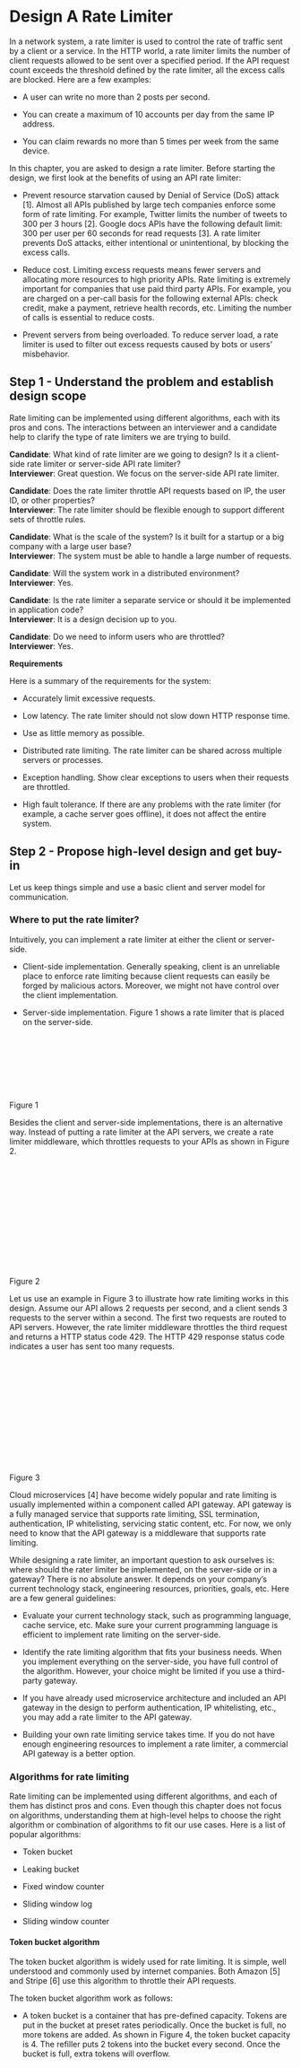 # Design A Rate Limiter

In a network system, a rate limiter is used to control the rate of traffic sent by a client or a service. In the HTTP world, a rate limiter limits the number of client requests allowed to be sent over a specified period. If the API request count exceeds the threshold defined by the rate limiter, all the excess calls are blocked. Here are a few examples:

*   A user can write no more than 2 posts per second.
    
*   You can create a maximum of 10 accounts per day from the same IP address.
    
*   You can claim rewards no more than 5 times per week from the same device.
    

In this chapter, you are asked to design a rate limiter. Before starting the design, we first look at the benefits of using an API rate limiter:

*   Prevent resource starvation caused by Denial of Service (DoS) attack \[1\]. Almost all APIs published by large tech companies enforce some form of rate limiting. For example, Twitter limits the number of tweets to 300 per 3 hours \[2\]. Google docs APIs have the following default limit: 300 per user per 60 seconds for read requests \[3\]. A rate limiter prevents DoS attacks, either intentional or unintentional, by blocking the excess calls.
    
*   Reduce cost. Limiting excess requests means fewer servers and allocating more resources to high priority APIs. Rate limiting is extremely important for companies that use paid third party APIs. For example, you are charged on a per-call basis for the following external APIs: check credit, make a payment, retrieve health records, etc. Limiting the number of calls is essential to reduce costs.
    
*   Prevent servers from being overloaded. To reduce server load, a rate limiter is used to filter out excess requests caused by bots or users’ misbehavior.
    

## Step 1 - Understand the problem and establish design scope

Rate limiting can be implemented using different algorithms, each with its pros and cons. The interactions between an interviewer and a candidate help to clarify the type of rate limiters we are trying to build.

**Candidate**: What kind of rate limiter are we going to design? Is it a client-side rate limiter or server-side API rate limiter?  
**Interviewer**: Great question. We focus on the server-side API rate limiter.

**Candidate**: Does the rate limiter throttle API requests based on IP, the user ID, or other properties?  
**Interviewer**: The rate limiter should be flexible enough to support different sets of throttle rules.

**Candidate**: What is the scale of the system? Is it built for a startup or a big company with a large user base?  
**Interviewer**: The system must be able to handle a large number of requests.

**Candidate**: Will the system work in a distributed environment?  
**Interviewer**: Yes.

**Candidate**: Is the rate limiter a separate service or should it be implemented in application code?  
**Interviewer**: It is a design decision up to you.

**Candidate**: Do we need to inform users who are throttled?  
**Interviewer**: Yes.

**Requirements**

Here is a summary of the requirements for the system:

*   Accurately limit excessive requests.
    
*   Low latency. The rate limiter should not slow down HTTP response time.
    
*   Use as little memory as possible.
    
*   Distributed rate limiting. The rate limiter can be shared across multiple servers or processes.
    
*   Exception handling. Show clear exceptions to users when their requests are throttled.
    
*   High fault tolerance. If there are any problems with the rate limiter (for example, a cache server goes offline), it does not affect the entire system.
    

## Step 2 - Propose high-level design and get buy-in

Let us keep things simple and use a basic client and server model for communication.

### Where to put the rate limiter?

Intuitively, you can implement a rate limiter at either the client or server-side.

*   Client-side implementation. Generally speaking, client is an unreliable place to enforce rate limiting because client requests can easily be forged by malicious actors. Moreover, we might not have control over the client implementation.
    
*   Server-side implementation. Figure 1 shows a rate limiter that is placed on the server-side.
    

![](data:image/svg+xml,%3csvg%20xmlns=%27http://www.w3.org/2000/svg%27%20version=%271.1%27%20width=%27500%27%20height=%27103%27/%3e)![Figure 1](data:image/gif;base64,R0lGODlhAQABAIAAAAAAAP///yH5BAEAAAAALAAAAAABAAEAAAIBRAA7)

Figure 1

Besides the client and server-side implementations, there is an alternative way. Instead of putting a rate limiter at the API servers, we create a rate limiter middleware, which throttles requests to your APIs as shown in Figure 2.

![](data:image/svg+xml,%3csvg%20xmlns=%27http://www.w3.org/2000/svg%27%20version=%271.1%27%20width=%27500%27%20height=%27187%27/%3e)![Figure 2](data:image/gif;base64,R0lGODlhAQABAIAAAAAAAP///yH5BAEAAAAALAAAAAABAAEAAAIBRAA7)

Figure 2

Let us use an example in Figure 3 to illustrate how rate limiting works in this design. Assume our API allows 2 requests per second, and a client sends 3 requests to the server within a second. The first two requests are routed to API servers. However, the rate limiter middleware throttles the third request and returns a HTTP status code 429. The HTTP 429 response status code indicates a user has sent too many requests.

![](data:image/svg+xml,%3csvg%20xmlns=%27http://www.w3.org/2000/svg%27%20version=%271.1%27%20width=%27500%27%20height=%27189%27/%3e)![Figure 3](data:image/gif;base64,R0lGODlhAQABAIAAAAAAAP///yH5BAEAAAAALAAAAAABAAEAAAIBRAA7)

Figure 3

Cloud microservices \[4\] have become widely popular and rate limiting is usually implemented within a component called API gateway. API gateway is a fully managed service that supports rate limiting, SSL termination, authentication, IP whitelisting, servicing static content, etc. For now, we only need to know that the API gateway is a middleware that supports rate limiting.

While designing a rate limiter, an important question to ask ourselves is: where should the rater limiter be implemented, on the server-side or in a gateway? There is no absolute answer. It depends on your company’s current technology stack, engineering resources, priorities, goals, etc. Here are a few general guidelines:

*   Evaluate your current technology stack, such as programming language, cache service, etc. Make sure your current programming language is efficient to implement rate limiting on the server-side.
    
*   Identify the rate limiting algorithm that fits your business needs. When you implement everything on the server-side, you have full control of the algorithm. However, your choice might be limited if you use a third-party gateway.
    
*   If you have already used microservice architecture and included an API gateway in the design to perform authentication, IP whitelisting, etc., you may add a rate limiter to the API gateway.
    
*   Building your own rate limiting service takes time. If you do not have enough engineering resources to implement a rate limiter, a commercial API gateway is a better option.
    

### Algorithms for rate limiting

Rate limiting can be implemented using different algorithms, and each of them has distinct pros and cons. Even though this chapter does not focus on algorithms, understanding them at high-level helps to choose the right algorithm or combination of algorithms to fit our use cases. Here is a list of popular algorithms:

*   Token bucket
    
*   Leaking bucket
    
*   Fixed window counter
    
*   Sliding window log
    
*   Sliding window counter
    

#### Token bucket algorithm

The token bucket algorithm is widely used for rate limiting. It is simple, well understood and commonly used by internet companies. Both Amazon \[5\] and Stripe \[6\] use this algorithm to throttle their API requests.

The token bucket algorithm work as follows:

*   A token bucket is a container that has pre-defined capacity. Tokens are put in the bucket at preset rates periodically. Once the bucket is full, no more tokens are added. As shown in Figure 4, the token bucket capacity is 4. The refiller puts 2 tokens into the bucket every second. Once the bucket is full, extra tokens will overflow.

![](data:image/svg+xml,%3csvg%20xmlns=%27http://www.w3.org/2000/svg%27%20version=%271.1%27%20width=%27220%27%20height=%27229%27/%3e)![Figure 4](data:image/gif;base64,R0lGODlhAQABAIAAAAAAAP///yH5BAEAAAAALAAAAAABAAEAAAIBRAA7)

Figure 4

*   Each request consumes one token. When a request arrives, we check if there are enough tokens in the bucket. Figure 5 explains how it works.
    
*   If there are enough tokens, we take one token out for each request, and the request goes through.
    
*   If there are not enough tokens, the request is dropped.
    

![](data:image/svg+xml,%3csvg%20xmlns=%27http://www.w3.org/2000/svg%27%20version=%271.1%27%20width=%27500%27%20height=%27431%27/%3e)![Figure 5](data:image/gif;base64,R0lGODlhAQABAIAAAAAAAP///yH5BAEAAAAALAAAAAABAAEAAAIBRAA7)

Figure 5

Figure 6 illustrates how token consumption, refill, and rate limiting logic work. In this example, the token bucket size is 4, and the refill rate is 4 per 1 minute.

![](data:image/svg+xml,%3csvg%20xmlns=%27http://www.w3.org/2000/svg%27%20version=%271.1%27%20width=%27500%27%20height=%27542%27/%3e)![Figure 6](data:image/gif;base64,R0lGODlhAQABAIAAAAAAAP///yH5BAEAAAAALAAAAAABAAEAAAIBRAA7)

Figure 6

The token bucket algorithm takes two parameters:

*   Bucket size: the maximum number of tokens allowed in the bucket
    
*   Refill rate: number of tokens put into the bucket every second
    

How many buckets do we need? This varies, and it depends on the rate-limiting rules. Here are a few examples.

*   It is usually necessary to have different buckets for different API endpoints. For instance, if a user is allowed to make 1 post per second, add 150 friends per day, and like 5 posts per second, 3 buckets are required for each user.
    
*   If we need to throttle requests based on IP addresses, each IP address requires a bucket.
    
*   If the system allows a maximum of 10,000 requests per second, it makes sense to have a global bucket shared by all requests.
    

Pros:

*   The algorithm is easy to implement.
    
*   Memory efficient.
    
*   Token bucket allows a burst of traffic for short periods. A request can go through as long as there are tokens left.
    

Cons:

*   Two parameters in the algorithm are bucket size and token refill rate. However, it might be challenging to tune them properly.

#### Leaking bucket algorithm

The leaking bucket algorithm is similar to the token bucket except that requests are processed at a fixed rate. It is usually implemented with a first-in-first-out (FIFO) queue. The algorithm works as follows:

*   When a request arrives, the system checks if the queue is full. If it is not full, the request is added to the queue.
    
*   Otherwise, the request is dropped.
    
*   Requests are pulled from the queue and processed at regular intervals.
    

Figure 7 explains how the algorithm works.

![](data:image/svg+xml,%3csvg%20xmlns=%27http://www.w3.org/2000/svg%27%20version=%271.1%27%20width=%27650%27%20height=%27202%27/%3e)![Figure 7](data:image/gif;base64,R0lGODlhAQABAIAAAAAAAP///yH5BAEAAAAALAAAAAABAAEAAAIBRAA7)

Figure 7

Leaking bucket algorithm takes the following two parameters:

*   Bucket size: it is equal to the queue size. The queue holds the requests to be processed at a fixed rate.
    
*   Outflow rate: it defines how many requests can be processed at a fixed rate, usually in seconds.
    

Shopify, an ecommerce company, uses leaky buckets for rate-limiting \[7\].

Pros:

*   Memory efficient given the limited queue size.
    
*   Requests are processed at a fixed rate therefore it is suitable for use cases that a stable outflow rate is needed.
    

Cons:

*   A burst of traffic fills up the queue with old requests, and if they are not processed in time, recent requests will be rate limited.
    
*   There are two parameters in the algorithm. It might not be easy to tune them properly.
    

#### Fixed window counter algorithm

Fixed window counter algorithm works as follows:

*   The algorithm divides the timeline into fix-sized time windows and assign a counter for each window.
    
*   Each request increments the counter by one.
    
*   Once the counter reaches the pre-defined threshold, new requests are dropped until a new time window starts.
    

Let us use a concrete example to see how it works. In Figure 8, the time unit is 1 second and the system allows a maximum of 3 requests per second. In each second window, if more than 3 requests are received, extra requests are dropped as shown in Figure 8.

![](data:image/svg+xml,%3csvg%20xmlns=%27http://www.w3.org/2000/svg%27%20version=%271.1%27%20width=%27631%27%20height=%27350%27/%3e)![Figure 8](data:image/gif;base64,R0lGODlhAQABAIAAAAAAAP///yH5BAEAAAAALAAAAAABAAEAAAIBRAA7)

Figure 8

A major problem with this algorithm is that a burst of traffic at the edges of time windows could cause more requests than allowed quota to go through. Consider the following case:

![](data:image/svg+xml,%3csvg%20xmlns=%27http://www.w3.org/2000/svg%27%20version=%271.1%27%20width=%27496%27%20height=%27210%27/%3e)![Figure 9](data:image/gif;base64,R0lGODlhAQABAIAAAAAAAP///yH5BAEAAAAALAAAAAABAAEAAAIBRAA7)

Figure 9

In Figure 9, the system allows a maximum of 5 requests per minute, and the available quota resets at the human-friendly round minute. As seen, there are five requests between 2:00:00 and 2:01:00 and five more requests between 2:01:00 and 2:02:00. For the one-minute window between 2:00:30 and 2:01:30, 10 requests go through. That is twice as many as allowed requests.

Pros:

*   Memory efficient.
    
*   Easy to understand.
    
*   Resetting available quota at the end of a unit time window fits certain use cases.
    

Cons:

*   Spike in traffic at the edges of a window could cause more requests than the allowed quota to go through.

#### Sliding window log algorithm

As discussed previously, the fixed window counter algorithm has a major issue: it allows more requests to go through at the edges of a window. The sliding window log algorithm fixes the issue. It works as follows:

*   The algorithm keeps track of request timestamps. Timestamp data is usually kept in cache, such as sorted sets of Redis \[8\].
    
*   When a new request comes in, remove all the outdated timestamps. Outdated timestamps are defined as those older than the start of the current time window.
    
*   Add timestamp of the new request to the log.
    
*   If the log size is the same or lower than the allowed count, a request is accepted. Otherwise, it is rejected.
    

We explain the algorithm with an example as revealed in Figure 10.

![](data:image/svg+xml,%3csvg%20xmlns=%27http://www.w3.org/2000/svg%27%20version=%271.1%27%20width=%27493%27%20height=%27409%27/%3e)![Figure 10](data:image/gif;base64,R0lGODlhAQABAIAAAAAAAP///yH5BAEAAAAALAAAAAABAAEAAAIBRAA7)

Figure 10

In this example, the rate limiter allows 2 requests per minute. Usually, Linux timestamps are stored in the log. However, human-readable representation of time is used in our example for better readability.

*   The log is empty when a new request arrives at 1:00:01. Thus, the request is allowed.
    
*   A new request arrives at 1:00:30, the timestamp 1:00:30 is inserted into the log. After the insertion, the log size is 2, not larger than the allowed count. Thus, the request is allowed.
    
*   A new request arrives at 1:00:50, and the timestamp is inserted into the log. After the insertion, the log size is 3, larger than the allowed size 2. Therefore, this request is rejected even though the timestamp remains in the log.
    
*   A new request arrives at 1:01:40. Requests in the range \[1:00:40,1:01:40) are within the latest time frame, but requests sent before 1:00:40 are outdated. Two outdated timestamps, 1:00:01 and 1:00:30, are removed from the log. After the remove operation, the log size becomes 2; therefore, the request is accepted.
    

Pros:

*   Rate limiting implemented by this algorithm is very accurate. In any rolling window, requests will not exceed the rate limit.

Cons:

*   The algorithm consumes a lot of memory because even if a request is rejected, its timestamp might still be stored in memory.

#### Sliding window counter algorithm

The sliding window counter algorithm is a hybrid approach that combines the fixed window counter and sliding window log. The algorithm can be implemented by two different approaches. We will explain one implementation in this section and provide reference for the other implementation at the end of the section. Figure 11 illustrates how this algorithm works.

![](data:image/svg+xml,%3csvg%20xmlns=%27http://www.w3.org/2000/svg%27%20version=%271.1%27%20width=%27600%27%20height=%27352%27/%3e)![Figure 11](data:image/gif;base64,R0lGODlhAQABAIAAAAAAAP///yH5BAEAAAAALAAAAAABAAEAAAIBRAA7)

Figure 11

Assume the rate limiter allows a maximum of 7 requests per minute, and there are 5 requests in the previous minute and 3 in the current minute. For a new request that arrives at a 30% position in the current minute, the number of requests in the rolling window is calculated using the following formula:

*   Requests in current window **+** requests in the previous window **\*** overlap percentage of the rolling window and previous window
    
*   Using this formula, we get 3 + 5 \* 0.7% = 6.5 request. Depending on the use case, the number can either be rounded up or down. In our example, it is rounded down to 6.
    

Since the rate limiter allows a maximum of 7 requests per minute, the current request can go through. However, the limit will be reached after receiving one more request.

Due to the space limitation, we will not discuss the other implementation here. Interested readers should refer to the reference material \[9\]. This algorithm is not perfect. It has pros and cons.

Pros

*   It smooths out spikes in traffic because the rate is based on the average rate of the previous window.
    
*   Memory efficient.
    

Cons

*   It only works for not-so-strict look back window. It is an approximation of the actual rate because it assumes requests in the previous window are evenly distributed. However, this problem may not be as bad as it seems. According to experiments done by Cloudflare \[10\], only 0.003% of requests are wrongly allowed or rate limited among 400 million requests.

### High-level architecture

The basic idea of rate limiting algorithms is simple. At the high-level, we need a counter to keep track of how many requests are sent from the same user, IP address, etc. If the counter is larger than the limit, the request is disallowed.

Where shall we store counters? Using the database is not a good idea due to slowness of disk access. In-memory cache is chosen because it is fast and supports time-based expiration strategy. For instance, Redis \[11\] is a popular option to implement rate limiting. It is an in-memory store that offers two commands: INCR and EXPIRE.

*   INCR: It increases the stored counter by 1.
    
*   EXPIRE: It sets a timeout for the counter. If the timeout expires, the counter is automatically deleted.
    

Figure 12 shows the high-level architecture for rate limiting, and this works as follows:

![](data:image/svg+xml,%3csvg%20xmlns=%27http://www.w3.org/2000/svg%27%20version=%271.1%27%20width=%27550%27%20height=%27217%27/%3e)![Figure 12](data:image/gif;base64,R0lGODlhAQABAIAAAAAAAP///yH5BAEAAAAALAAAAAABAAEAAAIBRAA7)

Figure 12

*   The client sends a request to rate limiting middleware.
    
*   Rate limiting middleware fetches the counter from the corresponding bucket in Redis and checks if the limit is reached or not.
    
*   If the limit is reached, the request is rejected.
    
*   If the limit is not reached, the request is sent to API servers. Meanwhile, the system increments the counter and saves it back to Redis.
    

## Step 3 - Design deep dive

The high-level design in Figure 12 does not answer the following questions:

*   How are rate limiting rules created? Where are the rules stored?
    
*   How to handle requests that are rate limited?
    

In this section, we will first answer the questions regarding rate limiting rules and then go over the strategies to handle rate-limited requests. Finally, we will discuss rate limiting in distributed environment, a detailed design, performance optimization and monitoring.

### Rate limiting rules

Lyft open-sourced their rate-limiting component \[12\]. We will peek inside of the component and look at some examples of rate limiting rules:

```
domain: messaging
descriptors:
  - key: message_type
    value: marketing
    rate_limit:
      unit: day
      requests_per_unit: 5
```

In the above example, the system is configured to allow a maximum of 5 marketing messages per day. Here is another example:

```
domain: auth
descriptors:
  - key: auth_type
    value: login
    rate_limit:
      unit: minute
      requests_per_unit: 5
```

This rule shows that clients are not allowed to login more than 5 times in 1 minute. Rules are generally written in configuration files and saved on disk.

### Exceeding the rate limit

In case a request is rate limited, APIs return a HTTP response code 429 (too many requests) to the client. Depending on the use cases, we may enqueue the rate-limited requests to be processed later. For example, if some orders are rate limited due to system overload, we may keep those orders to be processed later.

#### Rate limiter headers

How does a client know whether it is being throttled? And how does a client know the number of allowed remaining requests before being throttled? The answer lies in HTTP response headers. The rate limiter returns the following HTTP headers to clients:

```
X-Ratelimit-Remaining: The remaining number of allowed requests within the window.

X-Ratelimit-Limit: It indicates how many calls the client can make per time window.

X-Ratelimit-Retry-After: The number of seconds to wait until you can make a request again without being throttled.
```

When a user has sent too many requests, a 429 too many requests error and _X-Ratelimit-Retry-After_ header are returned to the client.

### Detailed design

Figure 13 presents a detailed design of the system.

![](data:image/svg+xml,%3csvg%20xmlns=%27http://www.w3.org/2000/svg%27%20version=%271.1%27%20width=%27750%27%20height=%27595%27/%3e)![Figure 13](data:image/gif;base64,R0lGODlhAQABAIAAAAAAAP///yH5BAEAAAAALAAAAAABAAEAAAIBRAA7)

Figure 13

*   Rules are stored on the disk. Workers frequently pull rules from the disk and store them in the cache.
    
*   When a client sends a request to the server, the request is sent to the rate limiter middleware first.
    
*   Rate limiter middleware loads rules from the cache. It fetches counters and last request timestamp from Redis cache. Based on the response, the rate limiter decides:
    
*   if the request is not rate limited, it is forwarded to API servers.
    
*   if the request is rate limited, the rate limiter returns 429 too many requests error to the client. In the meantime, the request is either dropped or forwarded to the queue.
    

### Rate limiter in a distributed environment

Building a rate limiter that works in a single server environment is not difficult. However, scaling the system to support multiple servers and concurrent threads is a different story. There are two challenges:

*   Race condition
    
*   Synchronization issue
    

#### Race condition

As discussed earlier, rate limiter works as follows at the high-level:

*   Read the _counter_ value from Redis.
    
*   Check if (_counter + 1_) exceeds the threshold.
    
*   If not, increment the counter value by 1 in Redis.
    

Race conditions can happen in a highly concurrent environment as shown in Figure 14.

![](data:image/svg+xml,%3csvg%20xmlns=%27http://www.w3.org/2000/svg%27%20version=%271.1%27%20width=%27651%27%20height=%27341%27/%3e)![Figure 14](data:image/gif;base64,R0lGODlhAQABAIAAAAAAAP///yH5BAEAAAAALAAAAAABAAEAAAIBRAA7)

Figure 14

Assume the _counter_ value in Redis is 3. If two requests concurrently read the _counter_ value before either of them writes the value back, each will increment the _counter_ by one and write it back without checking the other thread. Both requests (threads) believe they have the correct _counter_ value 4. However, the correct _counter_ value should be 5.

Locks are the most obvious solution for solving race condition. However, locks will significantly slow down the system. Two strategies are commonly used to solve the problem: Lua script \[13\] and sorted sets data structure in Redis \[8\]. For readers interested in these strategies, refer to the corresponding reference materials \[8\] \[13\].

#### Synchronization issue

Synchronization is another important factor to consider in a distributed environment. To support millions of users, one rate limiter server might not be enough to handle the traffic. When multiple rate limiter servers are used, synchronization is required. For example, on the left side of Figure 15, client 1 sends requests to rate limiter 1, and client 2 sends requests to rate limiter 2. As the web tier is stateless, clients can send requests to a different rate limiter as shown on the right side of Figure 15. If no synchronization happens, rate limiter 1 does not contain any data about client 2. Thus, the rate limiter cannot work properly.

![](data:image/svg+xml,%3csvg%20xmlns=%27http://www.w3.org/2000/svg%27%20version=%271.1%27%20width=%27600%27%20height=%27186%27/%3e)![Figure 15](data:image/gif;base64,R0lGODlhAQABAIAAAAAAAP///yH5BAEAAAAALAAAAAABAAEAAAIBRAA7)

Figure 15

One possible solution is to use sticky sessions that allow a client to send traffic to the same rate limiter. This solution is not advisable because it is neither scalable nor flexible. A better approach is to use centralized data stores like Redis. The design is shown in Figure 16.

![](data:image/svg+xml,%3csvg%20xmlns=%27http://www.w3.org/2000/svg%27%20version=%271.1%27%20width=%27600%27%20height=%27233%27/%3e)![Figure 16](data:image/gif;base64,R0lGODlhAQABAIAAAAAAAP///yH5BAEAAAAALAAAAAABAAEAAAIBRAA7)

Figure 16

### Performance optimization

Performance optimization is a common topic in system design interviews. We will cover two areas to improve.

First, multi-data center setup is crucial for a rate limiter because latency is high for users located far away from the data center. Most cloud service providers build many edge server locations around the world. For example, as of 5/20 2020, Cloudflare has 194 geographically distributed edge servers \[14\]. Traffic is automatically routed to the closest edge server to reduce latency.

![](data:image/svg+xml,%3csvg%20xmlns=%27http://www.w3.org/2000/svg%27%20version=%271.1%27%20width=%27400%27%20height=%27236%27/%3e)![Figure 17 (Source: [10])](data:image/gif;base64,R0lGODlhAQABAIAAAAAAAP///yH5BAEAAAAALAAAAAABAAEAAAIBRAA7)

Figure 17 (Source: \[10\])

Second, synchronize data with an eventual consistency model. If you are unclear about the eventual consistency model, refer to the “Consistency” section in the “Design a Key-value Store” chapter.

### Monitoring

After the rate limiter is put in place, it is important to gather analytics data to check whether the rate limiter is effective. Primarily, we want to make sure:

*   The rate limiting algorithm is effective.
    
*   The rate limiting rules are effective.
    

For example, if rate limiting rules are too strict, many valid requests are dropped. In this case, we want to relax the rules a little bit. In another example, we notice our rate limiter becomes ineffective when there is a sudden increase in traffic like flash sales. In this scenario, we may replace the algorithm to support burst traffic. Token bucket is a good fit here.

## Step 4 - Wrap up

In this chapter, we discussed different algorithms of rate limiting and their pros/cons. Algorithms discussed include:

*   Token bucket
    
*   Leaking bucket
    
*   Fixed window
    
*   Sliding window log
    
*   Sliding window counter
    

Then, we discussed the system architecture, rate limiter in a distributed environment, performance optimization and monitoring. Similar to any system design interview questions, there are additional talking points you can mention if time allows:

*   Hard vs soft rate limiting.
    
*   Hard: The number of requests cannot exceed the threshold.
    
*   Soft: Requests can exceed the threshold for a short period.
    
*   Rate limiting at different levels. In this chapter, we only talked about rate limiting at the application level (HTTP: layer 7). It is possible to apply rate limiting at other layers. For example, you can apply rate limiting by IP addresses using Iptables \[15\] (IP: layer 3). Note: The Open Systems Interconnection model (OSI model) has 7 layers \[16\]: Layer 1: Physical layer, Layer 2: Data link layer, Layer 3: Network layer, Layer 4: Transport layer, Layer 5: Session layer, Layer 6: Presentation layer, Layer 7: Application layer.
    
*   Avoid being rate limited. Design your client with best practices:
    
*   Use client cache to avoid making frequent API calls.
    
*   Understand the limit and do not send too many requests in a short time frame.
    
*   Include code to catch exceptions or errors so your client can gracefully recover from exceptions.
    
*   Add sufficient back off time to retry logic.
    

Congratulations on getting this far! Now give yourself a pat on the back. Good job!

## Reference materials

\[1\] Rate-limiting strategies and techniques:  
[https://cloud.google.com/solutions/rate-limiting-strategies-techniques](https://cloud.google.com/solutions/rate-limiting-strategies-techniques)

\[2\] Twitter rate limits: [https://developer.twitter.com/en/docs/basics/rate-limits](https://developer.twitter.com/en/docs/basics/rate-limits)

\[3\] Google docs usage limits: [https://developers.google.com/docs/api/limits](https://developers.google.com/docs/api/limits)

\[4\] IBM microservices: [https://www.ibm.com/cloud/learn/microservices](https://www.ibm.com/cloud/learn/microservices)

\[5\] Throttle API requests for better throughput:  
[https://docs.aws.amazon.com/apigateway/latest/developerguide/api-gateway-request-throttling.html](https://docs.aws.amazon.com/apigateway/latest/developerguide/api-gateway-request-throttling.html)

\[6\] Stripe rate limiters: [https://stripe.com/blog/rate-limiters](https://stripe.com/blog/rate-limiters)

\[7\] Shopify REST Admin API rate limits:  
[https://help.shopify.com/en/api/reference/rest-admin-api-rate-limits](https://help.shopify.com/en/api/reference/rest-admin-api-rate-limits)

\[8\] Better Rate Limiting With Redis Sorted Sets:  
[https://engineering.classdojo.com/blog/2015/02/06/rolling-rate-limiter/](https://engineering.classdojo.com/blog/2015/02/06/rolling-rate-limiter/)

\[9\] System Design — Rate limiter and Data modelling:  
[https://medium.com/@saisandeepmopuri/system-design-rate-limiter-and-data-modelling-9304b0d18250](https://medium.com/@saisandeepmopuri/system-design-rate-limiter-and-data-modelling-9304b0d18250)

\[10\] How we built rate limiting capable of scaling to millions of domains:  
[https://blog.cloudflare.com/counting-things-a-lot-of-different-things/](https://blog.cloudflare.com/counting-things-a-lot-of-different-things/)

\[11\] Redis website: [https://redis.io/](https://redis.io/)

\[12\] Lyft rate limiting: [https://github.com/lyft/ratelimit](https://github.com/lyft/ratelimit)

\[13\] Scaling your API with rate limiters:  
[https://gist.github.com/ptarjan/e38f45f2dfe601419ca3af937fff574d#request-rate-limiter](https://gist.github.com/ptarjan/e38f45f2dfe601419ca3af937fff574d#request-rate-limiter)

\[14\] What is edge computing:  
[https://www.cloudflare.com/learning/serverless/glossary/what-is-edge-computing/](https://www.cloudflare.com/learning/serverless/glossary/what-is-edge-computing/)

\[15\] Rate Limit Requests with Iptables: [https://blog.programster.org/rate-limit-requests-with-iptables](https://blog.programster.org/rate-limit-requests-with-iptables)

\[16\] OSI model:  
[https://en.wikipedia.org/wiki/OSI\_model#Layer\_architecture](https://en.wikipedia.org/wiki/OSI_model#Layer_architecture)